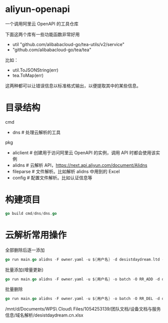 # aliyun-openapi

一个调用阿里云 OpenAPI 的工具仓库

下面这两个库有一些功能函数非常好用

- util  "github.com/alibabacloud-go/tea-utils/v2/service"
- "github.com/alibabacloud-go/tea/tea"

比如：

- util.ToJSONString(err)
- tea.ToMap(err)

这两种都可以让错误信息以标准格式输出，以便提取其中的某些信息。

# 目录结构

cmd

- dns # 处理云解析的工具

pkg

- aliclient # 创建用于访问阿里云 OpenAPI 的实例，调用 API 时都会使用该实例
- alidns # 云解析 API，https://next.api.aliyun.com/document/Alidns
- fileparse # 文件解析。比如解析 alidns 中用到的 Excel
- config # 配置文件解析。比如认证信息等

# 构建项目

```go
go build cmd/dns/dns.go
```

# 云解析常用操作

全部删除后逐一添加

```go
go run main.go alidns -F owner.yaml -u ${用户名} -d desistdaydream.ltd -o add -f desistdaydream.ltd.xlsx
```

批量添加(增量更新)

```go
go run main.go alidns -F owner.yaml -u ${用户名} -o batch -O RR_ADD -d desistdaydream.ltd -f desistdaydream.ltd.xlsx
```

批量删除

```go
go run main.go alidns -F owner.yaml -u ${用户名} -o batch -O RR_DEL -d desistdaydream.ltd -f desistdaydream.ltd.xlsx
```

/mnt/d/Documents/WPS\ Cloud\ Files/1054253139/团队文档/设备文档与服务信息/域名解析/desistdaydream.cn.xlsx
